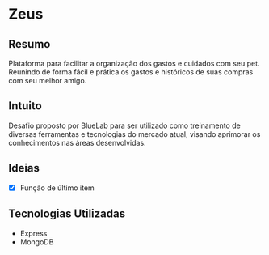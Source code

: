 # Zeus

## Resumo
Plataforma para facilitar a organização dos gastos e cuidados com seu pet. Reunindo de forma fácil e prática os gastos e históricos de suas compras com seu melhor amigo.

## Intuito
Desafio proposto por BlueLab para ser utilizado como treinamento de diversas ferramentas e tecnologias do mercado atual, visando aprimorar os conhecimentos nas áreas desenvolvidas.

## Ideias
- [X] Função de último item

## Tecnologias Utilizadas

- Express
- MongoDB
